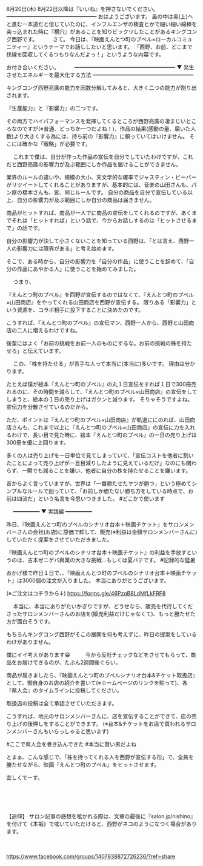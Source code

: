 8月20日(木) 8月22日以降は『いいね』を押さないでください。
━━━━━━━━━━━━━━━━━
おはようございます。
鼻の中は奥(上)へと進む一本道だと信じていたのに、インフルエンザの検査とかで細い細い綿棒を突っ込まれた時に『横穴』があることを知りビックリしたことがあるキングコング西野です。
　
　
さて。
今日は、『映画えんとつ町のプペル×ローカルコミュニティー』というテーマでお話ししたいと思います。
「西野、お前、どこまで伏線を回収してくるつもりなんだよっ！」というような内容です。

お付き合いください。
　
　
━━━━━━━━━━━━━━━━━━━
▼ 発生させたエネルギーを最大化する方法
━━━━━━━━━━━━━━━━━━━

キングコング西野亮廣の能力を因数分解してみると、大きく二つの能力が割り出されます。

『生産能力』と『影響力』の二つです。

その両方でハイパフォーマンスを発揮してくるところが西野亮廣の凄まじいところなのですが(※普通、どっちか一つだよね！)、作品の結果(感動の量、届いた人数)より大きくする為には、持ち前の『影響力』に頼っていてはいけません。
そこには確かな「戦略」が必要です。

　
これまで僕は、自分が作った作品の宣伝を自分でしていたわけですが、これだと西野亮廣の影響力が及ぶ範囲にしか作品を届けることができません。

業界のルールの違いや、規模の大小、天文学的な確率でジャスティン・ビーバーがリツイートしてくれることがありますが、基本的には、音楽の山田さんも、パン屋の橋本さんも、皆、同じルールです。
自分の商品を自分で宣伝している以上、自分の影響力が及ぶ範囲にしか自分の商品は届きません。

商品がヒットすれば、商品が一人でに商品の宣伝をしてくれるのですが、あくまでそれは「ヒットすれば」という話で、今からお話しするのは「ヒットさせるまで」の話です。

自分の影響力が決して小さくないことを知っている西野は、「とは言え、西野一人の影響力には限界がある」と考え始めます。

そこで、ある時から、自分の影響力を「自分の作品」に使うことを辞めて、「自分の作品にあやかる人」に使うことを始めてみました。

　
つまり、

『えんとつ町のプペル』を西野が宣伝するのではなくて、『えんとつ町のプペル×山田商店』をやってくれる山田商店を西野が宣伝する。
限りある「影響力」という資源を、コラボ相手に投下することに決めたのです。

こうすれば、『えんとつ町のプペル』の宣伝マン、西野一人から、西野と山田商店の二人に増えるわけですね。

後輩にはよく「お前の挑戦をお前一人のものにするな。お前の挑戦の株を持たせろ」と伝えています。

　
この、「株を持たせる」が苦手な人って本当に(本当に)多いです。
理由は分かります。
　

たとえば僕が絵本『えんとつ町のプペル』の丸１日宣伝をすれば１日で300冊売れるのに、その時間を減らして、『えんとつ町のプペル×山田商店』の宣伝をしてしまうと、絵本の１日の売り上げはガクンと減ります。
そりゃそうですよね。
宣伝力を分散させているのだから。

ただ、ポイントは『えんとつ町のプペル×山田商店』が軌道ににのれば、山田商店さんも、これまで以上に『えんとつ町のプペル×山田商店』の宣伝に力を入れるわけで、長い目で見た時に、絵本『えんとつ町のプペル』の一日の売り上げは300冊を優に上回ります。

多くの人は売り上げを一日単位で見てしまっていて、「宣伝コストを他者に割いたことによって売り上げが一旦目減りしたように見えているだけ」なのにも関わらず、一瞬でも減ることを嫌い、他者に自分の株を持たせることを嫌います。

昔からよく言っていますが、世界は「一番勝たせたヤツが勝つ」という極めてシンプルなルールで回っていて、「お前しか勝たない勝ち方をしている時点で、お前は四流だ」という名言を今思いつきました。
#どこかで使います

　
━━━━━
▼ 実践編
━━━━━

昨日、『映画えんとつ町のプペルのシナリオ台本＋映画チケット』をサロンメンバーさんの会社(お店)に原価で卸して、販売(※利益は全額サロンメンバーさんに)していただく提案をさせていただきました。

『映画えんとつ町のプペルのシナリオ台本＋映画チケット』の利益を手放すというのは、吉本ゼニゲバ興業の大きな挑戦…もしくは夏バテです。
#記録的な猛暑

おかげ様で昨日１日で、、『映画えんとつ町のプペルのシナリオ台本＋映画チケット』は3000個の注文が入りました。
本当にありがとうございます。

(※ご注文はコチラから↓)
https://forms.gle/46PzqB8LdMfLkFRF8

　
本当に、本当にありがたいかぎりですが、どうせなら、販売を代行してくださったサロンメンバーさんのお店を(販売利益だけじゃなくて)、もっと勝たせた方が面白そうです。

もちろんキングコング西野がそこの展開を何も考えずに、昨日の提案をしているわけがありません。

僕にイイ考えがあります😁
　
　
今から反社チェックなどをさせてもらって、商品をお届けできるのが、たぶん2週間後ぐらい。

商品が届きましたら、『映画えんとつ町のプペルシナリオ台本&チケット取扱店』として、御自身のお店の紹介を書いて(※ホームページのリンクを貼って)、各『県人会』のタイムラインに投稿してください。

取扱店の投稿は全て承認させていただきます。

こうすれば、地元のサロンメンバーさんに、店を宣伝することができて、店の売り上げの後押しをすることができます。
(※台本&チケットをお店で買われるサロンメンバーさんもいらっしゃると思います)

#ここで県人会を巻き込んできた
#本当に賢い男だよね

とまぁ、こんな感じで、「株を持ってくれる人を西野が宣伝する形」で、全員を勝たせながら、映画『えんとつ町のプペル』をヒットさせます。

宜しくでーす。

　

　　
　

【追伸】
サロン記事の感想を呟かれる際は、文章の最後に『salon.jp/nishino』を付けて《本垢》で呟いていただけると、西野がネコのようになつく場合があります。

　
　

https://www.facebook.com/groups/1407938872726236/?ref=share
